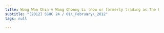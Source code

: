 ```yaml
---
title: Wong Wan Chin v Wang Choong Li (now or formerly trading as The Feline Bridal)
subtitle: "[2012] SGHC 24 / 01\_February\_2012"
tags: null

---
```


